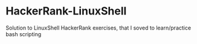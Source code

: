 # HackerRank-LinuxShell
Solution to LinuxShell HackerRank exercises, that I soved to learn/practice bash scripting
